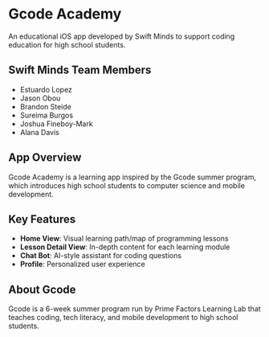 # Gcode Academy

An educational iOS app developed by Swift Minds to support coding education for high school students.

## Swift Minds Team Members
- Estuardo Lopez
- Jason Obou
- Brandon Steide
- Sureima Burgos 
- Joshua Fineboy-Mark
- Alana Davis

## App Overview
Gcode Academy is a learning app inspired by the Gcode summer program, which introduces high school students to computer science and mobile development.

## Key Features
- **Home View**: Visual learning path/map of programming lessons
- **Lesson Detail View**: In-depth content for each learning module
- **Chat Bot**: AI-style assistant for coding questions
- **Profile**: Personalized user experience

## About Gcode
Gcode is a 6-week summer program run by Prime Factors Learning Lab that teaches coding, tech literacy, and mobile development to high school students.
